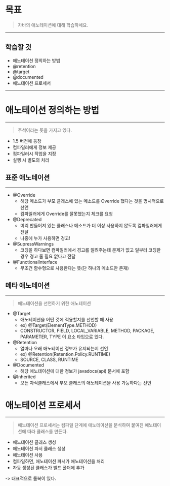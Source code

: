 # 목표

> 자바의 애노테이션에 대해 학습하세요.

---

## 학습할 것

- 애노테이션 정의하는 방법
- @retention
- @target
- @documented
- 애노테이션 프로세서

---

# 애노테이션 정의하는 방법
---

> 주석이라는 뜻을 가지고 있다.

- 1.5 버전에 등장
- 컴파일러에게 정보 제공
- 컴파일러시 작업을 지정
- 실행 시 별도의 처리

## 표준 애노테이션
---

- @Override
    - 해당 메소드가 부모 클래스에 있는 메소드를 Override 했다는 것을 명시적으로 선언
    - 컴파일러에게 Override를 잘못했는지 체크를 요청
- @Deprecated
    - 미리 만들어져 있는 클래스나 메소드가 더 이상 사용하지 않도록 컴파일러에게 전달
    - 나중에 누가 사용하면 경고!
- @SupressWarnings
    - 코딩을 하다보면 컴파일러에서 경고를 알려주는데 문제가 없고 일부러 코딩한 경우 경고 줄 필요 없다고 전달
- @FunctionalInterface
    - 무조건 함수형으로 사용한다는 뜻(단 하나의 메소드만 존재)

## 메타 애노테이션
---

> 애노테이션을 선언하기 위한 애노테이션

- @Target
    - 애노테이션을 어떤 것에 적용할지를 선언할 때 사용
    - ex) @Target(ElementType.METHOD)
    - CONSTRUCTOR, FIELD, LOCAL_VARIABLE, METHOD, PACKAGE, PARAMETER, TYPE 이 요소 타입으로 있다.
- @Retention
    - 얼마나 오래 애노테이션 정보가 유지되는지 선언
    - ex) @Retention(Retention.Policy.RUNTIME)
    - SOURCE, CLASS, RUNTIME
- @Documented
    - 해당 애노테이션에 대한 정보가 javadocs(api) 문서에 포함
- @Inherited
    - 모든 자식클래스에서 부모 클래스의 애노테이션을 사용 가능하다는 선언

# 애노테이션 프로세서
---

> 애노테이션 프로세서는 컴파일 단계에 애노테이션을 분석하여 붙여진 애노테이션에 따라 클래스를 만든다.

- 애노테이션 클래스 생성
- 애노테이션 파서 클래스 생성
- 애노테이션 사용
- 컴파일하면, 애노테이션 파서가 애노테이션을 처리
- 자동 생성된 클래스가 빌드 폴더에 추가

-> 대표적으로 롬복이 있다.
